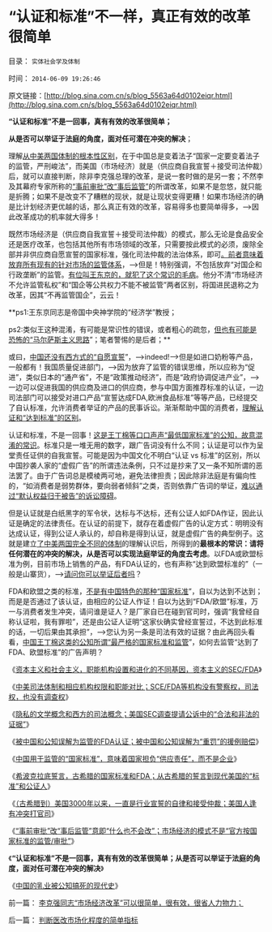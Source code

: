 # “认证和标准”不一样，真正有效的改革很简单

目录： `实体社会学及体制` 

时间： `2014-06-09 19:26:46` 

原文链接：[http://blog.sina.com.cn/s/blog_5563a64d0102eiqr.html](http://blog.sina.com.cn/s/blog_5563a64d0102eiqr.html)

**“认证和标准”不是一回事，真有有效的改革很简单；**

**从是否可以举证于法庭的角度，面对任可潜在冲突的解决**；

理解[从中美两国体制的根本性区别](../../../2014/6/6/希波克拉底誓言，古希腊的国家标准和FDA.md)，在于中国总是变着法子“国家一定要变着法子的监管，严刑峻法”，而美国（市场经济）就是（供应商自我宣誓＋接受司法仲裁）后，就可以直接判断，除非李克强总理的改革，是说一套时做的是另一套；不然李及其幕府专家所称的[“事前审批”改“事后监管”](../../../2014/6/8/李克强同志改革观念中的常识误区.md)的所谓改革，如果不是忽悠，就只能是折腾；如果不是改变不了糟糕的现状，就是让现状变得更糟！如果市场经济的确是比计划经济更优越的话，那么真正有效的改革，容易得多也要简单得多，——>因此改革成功的机率就大得多！

既然市场经济是（供应商自我宣誓＋接受司法仲裁）的模式，那么无论是食品安全还是医疗改革，也包括其他所有市场领域的改革，只需要按此模式的必须，废除全部并非供应商自愿宣誓的国家标准，强化司法仲裁的法治体系，即可[。前者意味着放弃所有现有的针对市场的监管体系](../../../2014/6/1/缺乏“默认权益归于个体”，社会主义不可避免地警察国家化.md)，——>但是！特别强调，不包括放弃“对国企和行政垄断”的监管。[有位叫王东京的，就犯了这个常识的毛病](http://blog.sina.com.cn/s/blog_4ba552f30101q0st.html)。他分不清“市场经济不允许监管私权”和“国企等公共权力不能不被监管”两者区别，将国进民退称之为改革，因其“不再监管国企”，云云！

**ps1:王东京同志是帝国中央神学院的“经济学”教授；

ps2:类似王这种混淆，有可能是常识性的错误，或者粗心的疏忽，[但也有可能是恐怖的“马尔萨斯主义思路](../../../2014/4/15/法西斯主义的合理性：（极权主义＝法西斯主义－人道主义）.md)”；笔者警惕的是后者；**

或曰，[中国还没有西方式的“自愿宣誓](../../../2014/6/7/从3000年历史形成，看中美两国体制的差距.md)”，——>indeed!——>但是如进口奶粉等产品，一般都有！我国质量促进部门，——>因为放弃了监管的错误思维，所以应称为“促进”，类似日本的“通产省”，不是“政策推动经济”，而是“政府协调促进产业”，——>一边可以促进我国的供应商及进口的供应商，参与中国方面推荐标准的认证，一边司法部门可以接受对进口产品“宣誓达成FDA,欧洲食品标准”等等产品，已经提交了自认标准，允许消费者举证的产品的民事诉讼。渐渐帮助中国的消费者，[理解认证和“达到标准”的区别](../../../2014/6/6/希波克拉底誓言，古希腊的国家标准和FDA.md)。

认证和标准，不是一回事！[这是王丁棉等口口声声“最低国家标准”的公知，故意混淆的常识](../../../2014/4/8/王丁棉同志借制造乳业衰亡，深情讲解“通往奴役之路”.md)。标准只是一堆无用的数字，跟广告词没有什么不同；认证是可以作为呈堂责任证供的自我宣誓。可能是因为中国文化不明白“认证
vs
标准”的区别，所以中国抄袭人家的“虚假广告”的所谓违法条例，只不过是抄来了又一条不知所谓的恶法罢了。由于广告词总是模棱两可地，避免法律担责；因此除非法庭是有偏向性的，“如消费者是弱势群体，要向弱者倾斜”之类，否则依靠广告词的举证，[难以通过“默认权益归于被告”的诉讼障碍](http://darthvad.blog.163.com/blog/static/53399470201232981731569/)。

但是认证就是白纸黑字的军令状，达标与不达标，还有公证人如FDA作证，因此认证是确定的法律责任。在认证的前提下，就存在着虚假广告的认定方式：明明没有达成认证，得到公证人承认的，却自称是得到认证，就是虚假广告的典型例子。这就是建立[了中美两国完全不同的体制](../../../2014/6/8/李克强同志改革观念中的常识误区.md)的理解认识后，所得到的**最根本的常识：请将任何潜在的冲突的解决，从是否可以实现法庭举证的角度去考虑**。以FDA或欧盟标准为例，目前市场上销售的产品，有FDA认证的，也有声称“达到欧盟标准的”（一般是山寨货），——>[请问你可以举证后者吗](../../../2014/6/4/被中国和公知误解为监管的FDA认证，和重罚.md)？

FDA和欧盟之类的标准，[不是有中国特色的那种“国家标准](../../../2013/2/3/雾霾的国家标准的商业化.md)”，自以为达到不达到；而是是否通过了该认证，由相应的公证人作证！自以为达到“FDA/欧盟”标准，万一与消费者发生冲突，请问谁是证人？是厂家自已在碰到官司时，强调“我曾经自称认证啦，我有罪啦”，还是由公证人证明“这家伙确实曾经宣誓过，不达到此标准的话，一切后果由其承担”，——>您认为另一条是司法有效的证据？由此再回头看看，[中国王丁棉这类的公知所谓“最严格的国家标准和监管](../../../2013/5/9/全世界最低的老婆国家标准！政府为什么不管？.md)”，如何去监管“达到了FDA、欧盟标准”的广告声明？

《[资本主义和社会主义，职能机构设置和进化的不同基因，资本主义的SEC/FDA](../../../2014/6/1/缺乏“默认权益归于个体”，社会主义不可避免地警察国家化.md)》

《[中美司法体制和相应机构权限和职能对比；SCE/FDA等机构没有警察权，司法权，也没有调查权](../../../2014/6/2/中美司法体制和相应机构权限和职能对比.md)》

《[隐私的文学概念和西方的司法概念；美国SEC调查提请公诉中的“合法和非法的证据”](../../../2014/6/3/隐私的文学概念和西方的司法概念,SEC调查的限制.md)》

《[被中国和公知误解为监管的FDA认证；被中国和公知误解为“重罚”的援例赔偿](../../../2014/6/4/被中国和公知误解为监管的FDA认证，和重罚.md)》

《[中国用于监管的“国家标准”，意味着国家担负“供应责任”，而不是企业](../../../2014/6/5/中国国家标准是“严刑峻法”的细则,需要百倍于美国的公务员编制.md)》

《[希波克拉底誓言，古希腊的国家标准和FDA；从古希腊的誓言到现代美国的“标准”和公证人](../../../2014/6/6/希波克拉底誓言，古希腊的国家标准和FDA.md)》

《[（古希腊到）美国3000年以来，一直是行业宣誓的自律和接受仲裁；美国人逢有冲突打官司](../../../2014/6/7/从3000年历史形成，看中美两国体制的差距.md)》

《[“事前审批”改“事后监管”意即“什么也不会改”；市场经济的模式不是“官方按国家标准的监管/审批”](../../../2014/6/8/李克强同志改革观念中的常识误区.md)》

《**“认证和标准”不是一回事，真有有效的改革很简单；从是否可以举证于法庭的角度，面对任可潜在冲突的解决**》

《[中国的乳业被公知搞死的现代史](../../../2014/6/6/中国的乳业被民粹公知搞死的现代史.md)》

前一篇： [李克强同志“市场经济改革”可以很简单，很有效，很省人力物力；](../../../2014/6/11/李克强同志“市场经济改革”可以很简单，很有效，很省人力物力；.md)

后一篇： [判断医改市场化程度的简单指标](../../../2014/5/15/判断医改市场化程度的简单指标.md)

